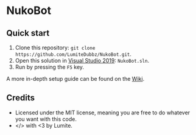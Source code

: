 # NukoBot

## Quick start
1. Clone this repository: `git clone https://github.com/LumiteDubbz/NukoBot.git`.
2. Open this solution in [Visual Studio 2019](https://visualstudio.com/community/): `NukoBot.sln`.
3. Run by pressing the `F5` key.

A more in-depth setup guide can be found on the [Wiki](https://github.com/LumiteDubbz/NukoBot/wiki/).

## Credits
- Licensed under the MIT license, meaning you are free to do whatever you want with this code.
- </> with <3 by Lumite.